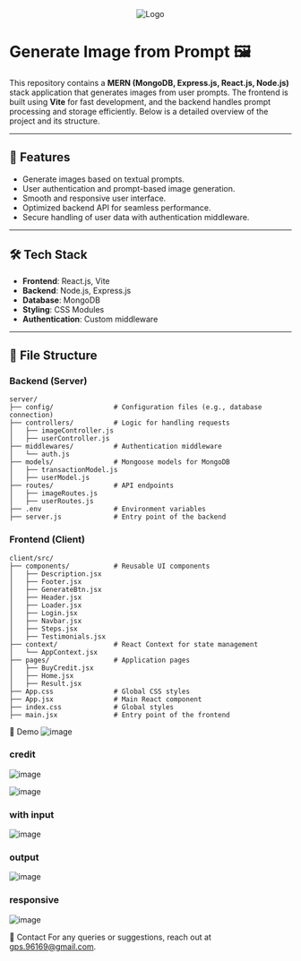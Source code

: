 <div align="center">
  <img src="https://github.com/user-attachments/assets/5c9c2ac3-e29f-4e17-8697-e1bca6d66ead" alt="Logo" />
</div>


# Generate Image from Prompt 🖼️

This repository contains a **MERN (MongoDB, Express.js, React.js, Node.js)** stack application that generates images from user prompts. The frontend is built using **Vite** for fast development, and the backend handles prompt processing and storage efficiently. Below is a detailed overview of the project and its structure.

---

## 🚀 Features
- Generate images based on textual prompts.
- User authentication and prompt-based image generation.
- Smooth and responsive user interface.
- Optimized backend API for seamless performance.
- Secure handling of user data with authentication middleware.

---

## 🛠️ Tech Stack
- **Frontend**: React.js, Vite
- **Backend**: Node.js, Express.js
- **Database**: MongoDB
- **Styling**: CSS Modules
- **Authentication**: Custom middleware

---

## 📂 File Structure

### Backend (Server)
```
server/
├── config/               # Configuration files (e.g., database connection)
├── controllers/          # Logic for handling requests
│   ├── imageController.js
│   ├── userController.js
├── middlewares/          # Authentication middleware
│   └── auth.js
├── models/               # Mongoose models for MongoDB
│   ├── transactionModel.js
│   ├── userModel.js
├── routes/               # API endpoints
│   ├── imageRoutes.js
│   ├── userRoutes.js
├── .env                  # Environment variables
├── server.js             # Entry point of the backend

```


### Frontend (Client)

```
client/src/
├── components/           # Reusable UI components
│   ├── Description.jsx
│   ├── Footer.jsx
│   ├── GenerateBtn.jsx
│   ├── Header.jsx
│   ├── Loader.jsx
│   ├── Login.jsx
│   ├── Navbar.jsx
│   ├── Steps.jsx
│   ├── Testimonials.jsx
├── context/              # React Context for state management
│   └── AppContext.jsx
├── pages/                # Application pages
│   ├── BuyCredit.jsx
│   ├── Home.jsx
│   ├── Result.jsx
├── App.css               # Global CSS styles
├── App.jsx               # Main React component
├── index.css             # Global styles
├── main.jsx              # Entry point of the frontend

```


📸 Demo
![image](https://github.com/user-attachments/assets/2b8042f9-ead0-4b4e-a97c-1796b1b09b8c)

### credit
![image](https://github.com/user-attachments/assets/7b44bc1c-ace1-448c-acee-ca196df52cd6)

![image](https://github.com/user-attachments/assets/7999ceda-8680-473e-86fc-9b683caa6d50)

### with input
![image](https://github.com/user-attachments/assets/088b3a7e-23f5-4686-977e-e3c6b3e2df41)
### output
![image](https://github.com/user-attachments/assets/408ce5bb-08e6-459e-bf49-b5faf3727239)

### responsive 
![image](https://github.com/user-attachments/assets/65d85703-191e-4909-bf5f-01d45e4d5a2d)




📧 Contact
For any queries or suggestions, reach out at gps.96169@gmail.com.
